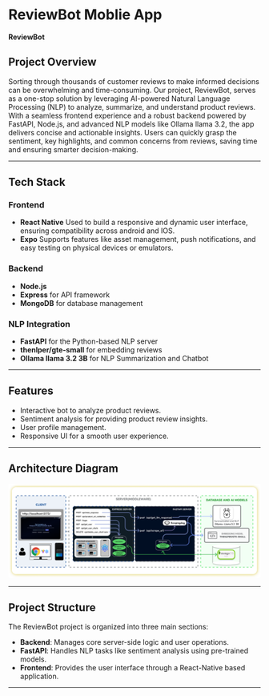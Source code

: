 # ReviewBot Moblie App

**ReviewBot**


## Project Overview

Sorting through thousands of customer reviews to make informed decisions can be overwhelming and time-consuming. Our project, ReviewBot, serves as a one-stop solution by leveraging AI-powered Natural Language Processing (NLP) to analyze, summarize, and understand product reviews. With a seamless frontend experience and a robust backend powered by FastAPI, Node.js, and advanced NLP models like Ollama llama 3.2, the app delivers concise and actionable insights. Users can quickly grasp the sentiment, key highlights, and common concerns from reviews, saving time and ensuring smarter decision-making.

---


## Tech Stack


### Frontend
- **React Native** Used to build a responsive and dynamic user interface, ensuring compatibility across android and IOS.
- **Expo** Supports features like asset management, push notifications, and easy testing on physical devices or emulators.

### Backend
- **Node.js**
- **Express** for API framework
- **MongoDB** for database management

### NLP Integration
- **FastAPI** for the Python-based NLP server
- **thenlper/gte-small** for embedding reviews
- **Ollama llama 3.2 3B** for NLP Summarization and Chatbot
---


## Features

- Interactive bot to analyze product reviews.
- Sentiment analysis for providing product review insights.
- User profile management.
- Responsive UI for a smooth user experience.

---

## Architecture Diagram

![Architecture Diagram](./frontend/assets/images/ArchDiag.png)

---

## Project Structure

The ReviewBot project is organized into three main sections:

- **Backend**: Manages core server-side logic and user operations.
- **FastAPI**: Handles NLP tasks like sentiment analysis using pre-trained models.
- **Frontend**: Provides the user interface through a React-Native based application.

---